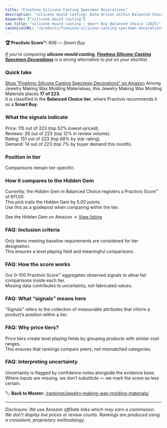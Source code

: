 ```yaml
---
title: "FineInno Silicone Casting Specimen Decorations"
description: "silicone mould casting: Data-driven within Balanced Choice ranking using the Practivio Score™. Positioned by quality, value, demand, findability, momentum."
keywords: ["silicone mould casting"]
seo_title: "silicone mould casting — Smart Buy Balanced Choice (2025)"
canonicalURL: "/products/fineinno-silicone-casting-specimen-decorations-B07MJKNRV1/"
---
```


**🏆 Practivio Score™:** 606 — _Smart Buy_


*If you're comparing **silicone mould casting**, **[FineInno Silicone Casting Specimen Decorations](https://www.amazon.com/dp/B07MJKNRV1?tag=practivio-20)** is a strong alternative to put on your shortlist.*
### Quick take
[Shop “FineInno Silicone Casting Specimen Decorations” on Amazon](https://www.amazon.com/dp/B07MJKNRV1?tag=practivio-20)
Among Jewelry Making Wax Molding Materialses, this Jewelry Making Wax Molding Materials places **17 of 223**.  
It is classified in the **Balanced Choice tier**, where Practivio recommends it as a **Smart Buy**.

### What the signals indicate
Price: 115 out of 223 (top 52% lowest-priced).  
Reviews: 26 out of 223 (top 12% in review volume).  
Rating: 151 out of 223 (top 68% by star rating).  
Demand: 14 out of 223 (top 7% by buyer demand this month).

### Position in tier
Comparisons remain tier-specific.

### How it compares to the Hidden Gem
Currently, the Hidden Gem in Balanced Choice registers a Practivio Score™ of 611.00.  
This pick trails the Hidden Gem by 5.00 points.  
Use this as a guidepost when comparing within the tier.  

See the Hidden Gem on Amazon → [View listing](https://www.amazon.com/dp/B07RRPM7YS?tag=practivio-20)

### FAQ: Inclusion criteria
Only items meeting baseline requirements are considered for tier designation.  
This ensures a level playing field and meaningful comparisons.

### FAQ: How the score works
Our 0–100 Practivio Score™ aggregates observed signals to allow fair comparisons inside each tier.  
Missing data contributes to uncertainty, not fabricated values.

### FAQ: What “signals” means here
“Signals” refers to the collection of measurable attributes that inform a product’s position within a tier.

### FAQ: Why price tiers?
Price tiers create level playing fields by grouping products with similar cost ranges.  
This ensures that rankings compare peers, not mismatched categories.

### FAQ: Interpreting uncertainty
Uncertainty is flagged by confidence notes alongside the evidence base.  
Where inputs are missing, we don’t substitute — we mark the score as less certain.


🏷️ **Back to Master:** [/rankings/jewelry-making-wax-molding-materials/](/rankings/jewelry-making-wax-molding-materials/)

---
_Disclosure: We use Amazon affiliate links which may earn a commission. We don’t display live prices or review counts. Rankings are produced using a consistent, proprietary methodology._
